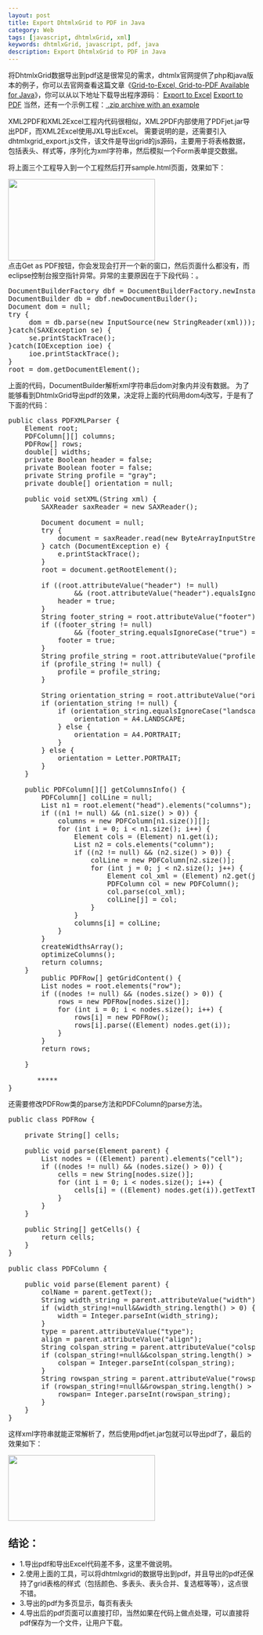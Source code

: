 ```yaml
---
layout: post
title: Export DhtmlxGrid to PDF in Java
category: Web
tags: [javascript, dhtmlxGrid, xml]
keywords: dhtmlxGrid, javascript, pdf, java
description: Export DhtmlxGrid to PDF in Java
---
```

将DhtmlxGrid数据导出到pdf这是很常见的需求，dhtmlx官网提供了php和java版本的例子，你可以去官网查看这篇文章《<a href="http://www.dhtmlx.com/blog/?p=855">Grid-to-Excel, Grid-to-PDF Available for Java</a>》，你可以从以下地址下载导出程序源码：
<a href="http://www.dhtmlx.com/x/download/regular/export/XML2Excel.war">Export to Excel</a>
<a href="http://www.dhtmlx.com/x/download/regular/export/XML2PDF.war">Export to PDF</a>
当然，还有一个示例工程：<a href="http://www.dhtmlx.com/x/download/regular/export/javaexport_sample.zip"> .zip archive with an example</a>

XML2PDF和XML2Excel工程内代码很相似，XML2PDF内部使用了PDFjet.jar导出PDF，而XML2Excel使用JXL导出Excel。
需要说明的是，还需要引入dhtmlxgrid_export.js文件，该文件是导出grid的js源码，主要用于将表格数据，包括表头、样式等，序列化为xml字符串，然后模拟一个Form表单提交数据。

将上面三个工程导入到一个工程然后打开sample.html页面，效果如下：
<div class="pic">
<img src="http://xiaotian120.qiniudn.com/images/2011/08/export-dhtmlxgrid-to-pdf.png" alt="" title="export dhtmlxgrid to pdf" width="300" height="166" class="aligncenter size-medium wp-image-2385" />
</div>
点击Get as PDF按钮，你会发现会打开一个新的窗口，然后页面什么都没有，而eclipse控制台报空指针异常。异常的主要原因在于下段代码：。
<pre lang="java">
DocumentBuilderFactory dbf = DocumentBuilderFactory.newInstance ();
DocumentBuilder db = dbf.newDocumentBuilder();
Document dom = null;
try {
     dom = db.parse(new InputSource(new StringReader(xml)));
}catch(SAXException se) {
     se.printStackTrace();
}catch(IOException ioe) { 
     ioe.printStackTrace();
}
root = dom.getDocumentElement();
</pre>

上面的代码，DocumentBuilder解析xml字符串后dom对象内并没有数据。
为了能够看到DhtmlxGrid导出pdf的效果，决定将上面的代码用dom4j改写，于是有了下面的代码：
<pre lang="java">
public class PDFXMLParser {
	Element root;
	PDFColumn[][] columns;
	PDFRow[] rows;
	double[] widths;
	private Boolean header = false;
	private Boolean footer = false;
	private String profile = "gray";
	private double[] orientation = null;

	public void setXML(String xml) {
		SAXReader saxReader = new SAXReader();

		Document document = null;
		try {
			document = saxReader.read(new ByteArrayInputStream(xml.getBytes()));
		} catch (DocumentException e) {
			e.printStackTrace();
		}
		root = document.getRootElement();

		if ((root.attributeValue("header") != null)
				&amp;&amp; (root.attributeValue("header").equalsIgnoreCase("true") == true)) {
			header = true;
		}
		String footer_string = root.attributeValue("footer");
		if ((footer_string != null)
				&amp;&amp; (footer_string.equalsIgnoreCase("true") == true)) {
			footer = true;
		}
		String profile_string = root.attributeValue("profile");
		if (profile_string != null) {
			profile = profile_string;
		}

		String orientation_string = root.attributeValue("orientation");
		if (orientation_string != null) {
			if (orientation_string.equalsIgnoreCase("landscape")) {
				orientation = A4.LANDSCAPE;
			} else {
				orientation = A4.PORTRAIT;
			}
		} else {
			orientation = Letter.PORTRAIT;
		}
	}

	public PDFColumn[][] getColumnsInfo() {
		PDFColumn[] colLine = null;
		List n1 = root.element("head").elements("columns");
		if ((n1 != null) &amp;&amp; (n1.size() &gt; 0)) {
			columns = new PDFColumn[n1.size()][];
			for (int i = 0; i &lt; n1.size(); i++) {
				Element cols = (Element) n1.get(i);
				List n2 = cols.elements("column");
				if ((n2 != null) &amp;&amp; (n2.size() &gt; 0)) {
					colLine = new PDFColumn[n2.size()];
					for (int j = 0; j &lt; n2.size(); j++) {
						Element col_xml = (Element) n2.get(j);
						PDFColumn col = new PDFColumn();
						col.parse(col_xml);
						colLine[j] = col;
					}
				}
				columns[i] = colLine;
			}
		}
		createWidthsArray();
		optimizeColumns();
		return columns;
	}
        public PDFRow[] getGridContent() {
		List nodes = root.elements("row");
		if ((nodes != null) &amp;&amp; (nodes.size() &gt; 0)) {
			rows = new PDFRow[nodes.size()];
			for (int i = 0; i &lt; nodes.size(); i++) {
				rows[i] = new PDFRow();
				rows[i].parse((Element) nodes.get(i));
			}
		}
		return rows;

	}

       *****
}
</pre>

还需要修改PDFRow类的parse方法和PDFColumn的parse方法。
<pre lang="java">
public class PDFRow {

	private String[] cells;

	public void parse(Element parent) {
		List nodes = ((Element) parent).elements("cell");
		if ((nodes != null) &amp;&amp; (nodes.size() &gt; 0)) {
			cells = new String[nodes.size()];
			for (int i = 0; i &lt; nodes.size(); i++) {
				cells[i] = ((Element) nodes.get(i)).getTextTrim();
			}
		}
	}

	public String[] getCells() {
		return cells;
	}
}

public class PDFColumn {

	public void parse(Element parent) {
		colName = parent.getText();
		String width_string = parent.attributeValue("width");
		if (width_string!=null&&width_string.length() > 0) {
			width = Integer.parseInt(width_string);
		}
		type = parent.attributeValue("type");
		align = parent.attributeValue("align");
		String colspan_string = parent.attributeValue("colspan");
		if (colspan_string!=null&&colspan_string.length() > 0) {
			colspan = Integer.parseInt(colspan_string);
		}
		String rowspan_string = parent.attributeValue("rowspan");
		if (rowspan_string!=null&&rowspan_string.length() > 0) {
			rowspan= Integer.parseInt(rowspan_string);
		}
	}
}
</pre>

这样xml字符串就能正常解析了，然后使用pdfjet.jar包就可以导出pdf了，最后的效果如下：
<div class="pic">
<img src="http://xiaotian120.qiniudn.com/images/2011/08/export-dhtmlx-to-pdf-pdf.png" alt="" title="export dhtmlx to pdf -pdf" width="300" height="134" class="aligncenter size-medium wp-image-2386" />
</div>

<h2>结论：</h2>

* 1.导出pdf和导出Excel代码差不多，这里不做说明。
* 2.使用上面的工具，可以将dhtmlxgrid的数据导出到pdf，并且导出的pdf还保持了grid表格的样式（包括颜色、多表头、表头合并、复选框等等），这点很不错。
* 3.导出的pdf为多页显示，每页有表头
* 4.导出后的pdf页面可以直接打印，当然如果在代码上做点处理，可以直接将pdf保存为一个文件，让用户下载。



